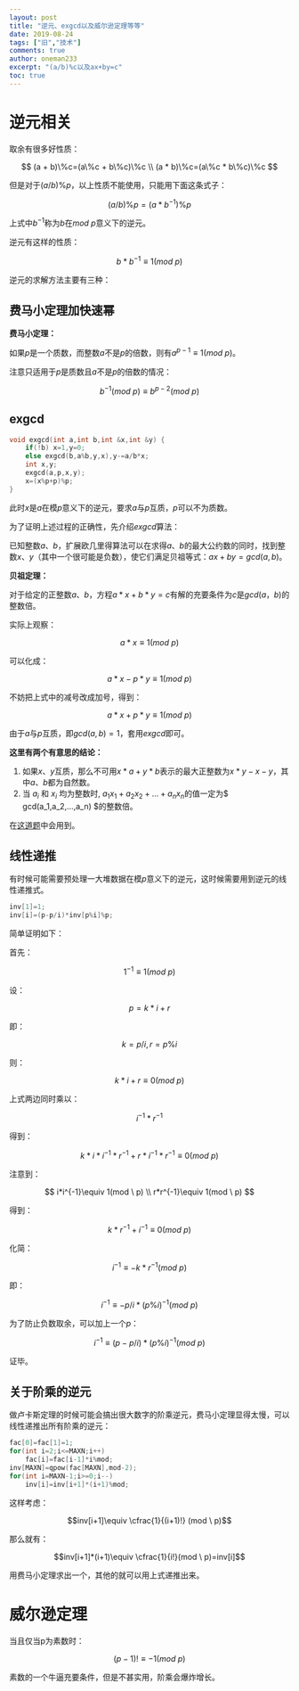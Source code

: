 ```yaml
---
layout: post
title: "逆元、exgcd以及威尔逊定理等等"
date: 2019-08-24
tags: ["旧","技术"]
comments: true
author: oneman233
excerpt: "(a/b)%c以及ax+by=c"
toc: true
---
```


# 逆元相关

取余有很多好性质：

$$
(a + b)\%c=(a\%c + b\%c)\%c
\\
(a * b)\%c=(a\%c * b\%c)\%c
$$

但是对于$(a/b)\%p$，以上性质不能使用，只能用下面这条式子：

$$(a / b)\%p=(a * b^{-1})\%p$$

上式中$b^{-1}$称为$b$在$mod \  p$意义下的逆元。

逆元有这样的性质：

$$b*b^{-1}\equiv 1(mod \ p)$$

逆元的求解方法主要有三种：

## 费马小定理加快速幂

**费马小定理：**

如果$p$是一个质数，而整数$a$不是$p$的倍数，则有$a^{p-1}\equiv 1(mod \ p)$。

注意只适用于$p$是质数且$a$不是$p$的倍数的情况：

$$b^{-1}(mod \ p)\equiv b^{p-2}(mod \ p)$$

## exgcd

```c++
void exgcd(int a,int b,int &x,int &y) {
    if(!b) x=1,y=0;
    else exgcd(b,a%b,y,x),y-=a/b*x;
    int x,y;
    exgcd(a,p,x,y);
    x=(x%p+p)%p;
}
```

此时$x$是$a$在模$p$意义下的逆元，要求$a$与$p$互质，$p$可以不为质数。

为了证明上述过程的正确性，先介绍$exgcd$算法：

已知整数$a$、$b$，扩展欧几里得算法可以在求得$a$、$b$的最大公约数的同时，找到整数$x$、$y$（其中一个很可能是负数），使它们满足贝祖等式：$ax + by = gcd(a, b)$。

**贝祖定理：**

对于给定的正整数$a$、$b$，方程$a*x+b*y=c$有解的充要条件为$c$是$gcd(a，b)$的整数倍。

实际上观察：

$$a*x\equiv 1(mod \ p)$$

可以化成：

$$a*x-p*y\equiv 1(mod \ p)$$

不妨把上式中的减号改成加号，得到：

$$a*x+p*y\equiv 1(mod \ p)$$

由于$a$与$p$互质，即$gcd(a, b)=1$，套用$exgcd$即可。

**这里有两个有意思的结论：**

1. 如果$x$、$y$互质，那么不可用$x*a+y*b$表示的最大正整数为$x*y-x-y$，其中$a$、$b$都为自然数。
2. 当 $a_i$ 和 $x_i$ 均为整数时, $a_1x_1+a_2x_2+…+a_nx_n$的值一定为$ gcd(a_1,a_2,…,a_n) $的整数倍。

在[这道题](https://codeforces.com/problemset/problem/1010/C)中会用到。

## 线性递推

有时候可能需要预处理一大堆数据在模$p$意义下的逆元，这时候需要用到逆元的线性递推式。

```c++
inv[1]=1;
inv[i]=(p-p/i)*inv[p%i]%p;
```

简单证明如下：

首先：

$$1^{-1}\equiv 1(mod \ p)$$

设：

$$p=k*i+r$$

即：

$$k=p/i,r=p\%i$$

则：

$$k*i+r\equiv 0(mod \ p)$$

上式两边同时乘以：

$$i^{-1}*r^{-1}$$

得到：

$$k*i*i^{-1}*r^{-1}+r*i^{-1}*r^{-1}\equiv 0(mod \ p)$$

注意到：

$$
i*i^{-1}\equiv 1(mod \ p)
\\
r*r^{-1}\equiv 1(mod \ p)
$$

得到：

$$k*r^{-1}+i^{-1}\equiv 0(mod \ p)$$

化简：

$$i^{-1}\equiv -k*r^{-1}(mod \ p)$$

即：

$$i^{-1}\equiv -p/i*(p\%i)^{-1}(mod \ p)$$

为了防止负数取余，可以加上一个$p$：

$$i^{-1}\equiv (p-p/i)*(p\%i)^{-1}(mod \ p)$$

证毕。

## 关于阶乘的逆元

做卢卡斯定理的时候可能会搞出很大数字的阶乘逆元，费马小定理显得太慢，可以线性递推出所有阶乘的逆元：

```c++
fac[0]=fac[1]=1;
for(int i=2;i<=MAXN;i++)
    fac[i]=fac[i-1]*i%mod;
inv[MAXN]=qpow(fac[MAXN],mod-2);
for(int i=MAXN-1;i>=0;i--)
    inv[i]=inv[i+1]*(i+1)%mod;
```

这样考虑：

$$inv[i+1]\equiv \cfrac{1}{(i+1)!} (mod \ p)$$

那么就有：

$$inv[i+1]*(i+1)\equiv \cfrac{1}{i!}(mod \ p)=inv[i]$$

用费马小定理求出一个，其他的就可以用上式递推出来。

# 威尔逊定理

当且仅当p为素数时：

$$( p -1 )! \equiv -1 ( mod \ p )$$

素数的一个牛逼充要条件，但是不甚实用，阶乘会爆炸增长。